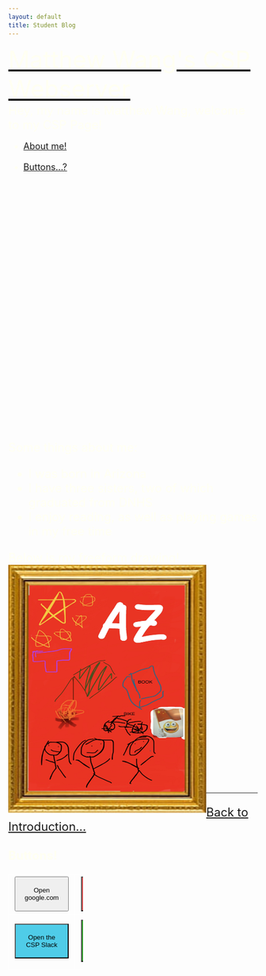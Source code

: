 ```yaml
---
layout: default
title: Student Blog
---
```

<!--gives td, or table data a white border of thickness 1 pixel-->
<!--setting background image, and making sure the site looks good and has enough space by expanding minimum height-->
<style>
td{
  border:1px solid white;
}
body {
    background-image: url('images/gray-cubes.jpg'); 
    background-repeat: no-repeat;
    background-size: cover;
    min-height: 325vh

}
</style>
<!--creates a section that can be hyperlinked, with id introduction, so if you want to make a link to it it would be "https://www.url.com/#introduction", can be used to go to different sections of a page-->  
<section id="introduction">
</section>
<font size ="+5">
<u>
<!--<u> underlines, <span> can be used similarly to <div> but can be used in between lines, while div is used in big chunks/blocks, div is used to make/mark sections (not the same as <section>)-->
    <span style="color:#fffff2;">
    Matthew Wang's CSP Webserver
    </span>
</u>
</font>
<br>
<font size="+2">
<span style="color:#fffff2;">
Hey, my name is Matthew Wang, welcome to my CSP Page! 
<br>
<font size="+1">
<!--<a> is a hyperlink, href is the link/website addon that will be activated when hyperlink is pressed. You can also put a button where it says "down to buttons..." to make it so you click a button to activate the link instead of clicking text-->
<ul>
<li><a id="godown" href="#aboutme">About me!</a></li><br>
<li><a id="godown" href="#buttons">Buttons...?</a></li>
</ul>
</font>
<font size="+2">
<br><br><br><br><br><br><br><br><br><br><br><br><br><br><br><section id="aboutme"><br><br><br>
Some things about me:
<!--<ul> = bulletted list, every content in <li> (list) will be bulletted -->
<ul>
<li>I was born in Arizona</li>
<li>I have three sisters, two of which graduated from DNHS</li>
<li>I enjoy reading, as well as playing games in my free time</li>
</ul>
Below is my freeform drawing!
<br>
<!--<img> tag, src = source, "path of image"-->
<img src="images/freeform.png" 
     width="400" 
     height="500"
     align="left"/>
<br><br><br><br><br><br><br><br><br><br><br><br><br><br><br>
<!--creates a large separator line-->
<hr class="dotted">
<body>
<section id=buttons>
<a id="goup" href="#introduction">Back to Introduction...</a><br><br>
<b>Buttons!</b>
<table style="width:30%">
<tr> 
<!--buttons!!!!!!! can also change button types to be used with forms--, window.open opens new tab with full link as param-->
    <td><button style="background-color: ##F0EDE1; padding: 18px" type="button" onclick="window.open('https://www.google.com')">Open google.com</button></td>
    <td><button style="background-color: #e84f4f; padding: 18px" type="button" onclick="window.open('https://poway.instructure.com')">Open Canvas</button></td>
    <td><button style="background-color: #063970; padding: 18px" type="button" onclick="window.open('https://launchpad.classlink.com/poway')">Open MyPlan</button></td>
    <tr>
    <td><button style="background-color: #4fcce8; padding: 18px" type="button" onclick="window.open('https://app.slack.com/client/TUDAF53UJ')">Open the CSP Slack</button></td>
    <td><button style="background-color: #2aa324; padding: 18px" type="button" onclick="window.open('https://www.w3schools.com/TAGS/default.asp')">Open HTML docs</button></td>
    <td><button style="background-color: #444444; padding: 18px" type="button" onclick="window.open('https://nighthawkcoders.github.io/teacher/')">Open Nighthawk Coders site</button></td>